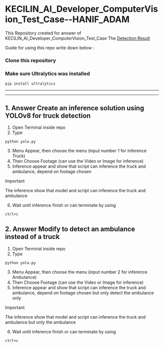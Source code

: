# KECILIN_AI_Developer_ComputerVision_Test_Case--HANIF_ADAM
 
This Repository created for answer of KECILIN_AI_Developer_ComputerVision_Test_Case
The [Detection Result](https://drive.google.com/drive/folders/1gKJ2X2w0a9zLqJVwNxasE26d9DHz9sik?usp=sharing)

Guide for using this repo write down below :

### Clone this repository

### Make sure Ultralytics was installed
```
pip install ultralytics
```
---
---

## 1. Answer Create an inference solution using YOLOv8 for truck detection
1. Open Terminal inside repo
2. Type
```
python yolo.py
```
3. Menu Appear, then choose the menu (input number 1 for inference Truck)
4. Then Choose Footage (can use the Video or Image for inference)
5. Inference appear and show that script can inference the truck and ambulance, depend on footage chosen
>[!important]
>The inference show that model and script can inference the truck and ambulance
6. Wait until inference finish or can terminate by using
```
ctrl+c
```

## 2. Answer Modify to detect an ambulance instead of a truck
1. Open Terminal inside repo
2. Type
```
python yolo.py
```
3. Menu Appear, then choose the menu (input number 2 for inference Ambulance)
4. Then Choose Footage (can use the Video or Image for inference)
5. Inference appear and show that script can inference the truck and ambulance, depend on footage chosen but only detect the ambulance only
>[!important]
>The inference show that model and script can inference the truck and ambulance but only the ambulance
6. Wait until inference finish or can terminate by using
```
ctrl+c
```
